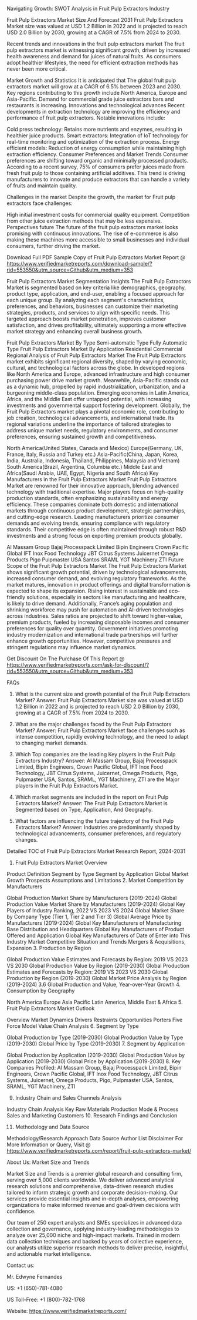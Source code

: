 Navigating Growth: SWOT Analysis in Fruit Pulp Extractors Industry


Fruit Pulp Extractors Market Size And Forecast 2031
Fruit Pulp Extractors Market size was valued at USD 1.2 Billion in 2022 and is projected to reach USD 2.0 Billion by 2030, growing at a CAGR of 7.5% from 2024 to 2030.

Recent trends and innovations in the fruit pulp extractors market
The fruit pulp extractors market is witnessing significant growth, driven by increased health awareness and demand for juices of natural fruits. As consumers adopt healthier lifestyles, the need for efficient extraction methods has never been more critical.

Market Growth and Statistics
It is anticipated that The global fruit pulp extractors market will grow at a CAGR of 6.5% between 2023 and 2030.
Key regions contributing to this growth include North America, Europe and Asia-Pacific.
Demand for commercial grade juice extractors bars and restaurants is increasing.
Innovations and technological advances
Recent developments in extraction technology are improving the efficiency and performance of fruit pulp extractors. Notable innovations include:

Cold press technology: Retains more nutrients and enzymes, resulting in healthier juice products.
Smart extractors: Integration of IoT technology for real-time monitoring and optimization of the extraction process.
Energy efficient models: Reduction of energy consumption while maintaining high extraction efficiency.
Consumer Preferences and Market Trends
Consumer preferences are shifting toward organic and minimally processed products. According to a recent survey, 75% of consumers prefer juices made from fresh fruit pulp to those containing artificial additives. This trend is driving manufacturers to innovate and produce extractors that can handle a variety of fruits and maintain quality.

Challenges in the market
Despite the growth, the market for Fruit pulp extractors face challenges:

High initial investment costs for commercial quality equipment.
Competition from other juice extraction methods that may be less expensive.
Perspectives future
The future of the fruit pulp extractors market looks promising with continuous innovations. The rise of e-commerce is also making these machines more accessible to small businesses and individual consumers, further driving the market.

Download Full PDF Sample Copy of Fruit Pulp Extractors Market Report @ https://www.verifiedmarketreports.com/download-sample/?rid=553550&utm_source=Github&utm_medium=353

Fruit Pulp Extractors Market Segmentation Insights
The Fruit Pulp Extractors Market is segmented based on key criteria like demographics, geography, product type, application, and end-user, enabling a focused approach for each unique group. By analyzing each segment's characteristics, preferences, and behaviors, businesses can customize their marketing strategies, products, and services to align with specific needs. This targeted approach boosts market penetration, improves customer satisfaction, and drives profitability, ultimately supporting a more effective market strategy and enhancing overall business growth.

Fruit Pulp Extractors Market By Type
Semi-automatic Type
Fully Automatic Type
Fruit Pulp Extractors Market By Application
Residential
Commercial
Regional Analysis of Fruit Pulp Extractors Market
The Fruit Pulp Extractors market exhibits significant regional diversity, shaped by varying economic, cultural, and technological factors across the globe. In developed regions like North America and Europe, advanced infrastructure and high consumer purchasing power drive market growth. Meanwhile, Asia-Pacific stands out as a dynamic hub, propelled by rapid industrialization, urbanization, and a burgeoning middle-class population. Emerging economies in Latin America, Africa, and the Middle East offer untapped potential, with increasing investments and governmental support fostering development. Globally, the Fruit Pulp Extractors market plays a pivotal economic role, contributing to job creation, technological advancements, and international trade. Its regional variations underline the importance of tailored strategies to address unique market needs, regulatory environments, and consumer preferences, ensuring sustained growth and competitiveness.

North America(United States, Canada and Mexico)
Europe(Germany, UK, France, Italy, Russia and Turkey etc.)
Asia-Pacific(China, Japan, Korea, India, Australia, Indonesia, Thailand, Philippines, Malaysia and Vietnam)
South America(Brazil, Argentina, Columbia etc.)
Middle East and Africa(Saudi Arabia, UAE, Egypt, Nigeria and South Africa)
Key Manufacturers in the Fruit Pulp Extractors Market
Fruit Pulp Extractors Market are renowned for their innovative approach, blending advanced technology with traditional expertise. Major players focus on high-quality production standards, often emphasizing sustainability and energy efficiency. These companies dominate both domestic and international markets through continuous product development, strategic partnerships, and cutting-edge research. Leading manufacturers prioritize consumer demands and evolving trends, ensuring compliance with regulatory standards. Their competitive edge is often maintained through robust R&D investments and a strong focus on exporting premium products globally.

Al Massam Group
Bajaj Processpack Limited
Bipin Engineers
Crown Pacific Global
IFT Inox Food Technology
JBT Citrus Systems
Juicernet
Omega Products
Pigo
Pulpmaster USA
Santos
SRAML
YGT Machinery
ZTI
Future Scope of the Fruit Pulp Extractors Market
The Fruit Pulp Extractors Market shows significant growth potential, driven by technological advancements, increased consumer demand, and evolving regulatory frameworks. As the market matures, innovation in product offerings and digital transformation is expected to shape its expansion. Rising interest in sustainable and eco-friendly solutions, especially in sectors like manufacturing and healthcare, is likely to drive demand. Additionally, France’s aging population and shrinking workforce may push for automation and AI-driven technologies across industries. Sales ratios are projected to shift toward higher-value, premium products, fueled by increasing disposable incomes and consumer preferences for quality over quantity. Government initiatives promoting industry modernization and international trade partnerships will further enhance growth opportunities. However, competitive pressures and stringent regulations may influence market dynamics.

Get Discount On The Purchase Of This Report @ https://www.verifiedmarketreports.com/ask-for-discount/?rid=553550&utm_source=Github&utm_medium=353

FAQs
1. What is the current size and growth potential of the Fruit Pulp Extractors Market?
Answer: Fruit Pulp Extractors Market size was valued at USD 1.2 Billion in 2022 and is projected to reach USD 2.0 Billion by 2030, growing at a CAGR of 7.5% from 2024 to 2030.

2. What are the major challenges faced by the Fruit Pulp Extractors Market?
Answer: Fruit Pulp Extractors Market face challenges such as intense competition, rapidly evolving technology, and the need to adapt to changing market demands.

3. Which Top companies are the leading Key players in the Fruit Pulp Extractors Industry?
Answer: Al Massam Group, Bajaj Processpack Limited, Bipin Engineers, Crown Pacific Global, IFT Inox Food Technology, JBT Citrus Systems, Juicernet, Omega Products, Pigo, Pulpmaster USA, Santos, SRAML, YGT Machinery, ZTI are the Major players in the Fruit Pulp Extractors Market.

4. Which market segments are included in the report on Fruit Pulp Extractors Market?
Answer: The Fruit Pulp Extractors Market is Segmented based on Type, Application, And Geography.

5. What factors are influencing the future trajectory of the Fruit Pulp Extractors Market?
Answer: Industries are predominantly shaped by technological advancements, consumer preferences, and regulatory changes.

Detailed TOC of Fruit Pulp Extractors Market Research Report, 2024-2031
1. Fruit Pulp Extractors Market Overview

Product Definition
Segment by Type
Segment by Application
Global Market Growth Prospects
Assumptions and Limitations
2. Market Competition by Manufacturers

Global Production Market Share by Manufacturers (2019-2024)
Global Production Value Market Share by Manufacturers (2019-2024)
Global Key Players of Industry Ranking, 2022 VS 2023 VS 2024
Global Market Share by Company Type (Tier 1, Tier 2 and Tier 3)
Global Average Price by Manufacturers (2019-2024)
Global Key Manufacturers of Manufacturing Base Distribution and Headquarters
Global Key Manufacturers of Product Offered and Application
Global Key Manufacturers of Date of Enter into This Industry
Market Competitive Situation and Trends
Mergers & Acquisitions, Expansion
3. Production by Region

Global Production Value Estimates and Forecasts by Region: 2019 VS 2023 VS 2030
Global Production Value by Region (2019-2030)
Global Production Estimates and Forecasts by Region: 2019 VS 2023 VS 2030
Global Production by Region (2019-2030)
Global Market Price Analysis by Region (2019-2024) 3.6 Global Production and Value, Year-over-Year Growth
4. Consumption by Geography

North America
Europe
Asia Pacific
Latin America, Middle East & Africa
5. Fruit Pulp Extractors Market Outlook

Overview
Market Dynamics
Drivers
Restraints
Opportunities
Porters Five Force Model
Value Chain Analysis 
6. Segment by Type

Global Production by Type (2019-2030)
Global Production Value by Type (2019-2030)
Global Price by Type (2019-2030)
7. Segment by Application

Global Production by Application (2019-2030)
Global Production Value by Application (2019-2030)
Global Price by Application (2019-2030)
8. Key Companies Profiled: Al Massam Group, Bajaj Processpack Limited, Bipin Engineers, Crown Pacific Global, IFT Inox Food Technology, JBT Citrus Systems, Juicernet, Omega Products, Pigo, Pulpmaster USA, Santos, SRAML, YGT Machinery, ZTI

9. Industry Chain and Sales Channels Analysis

Industry Chain Analysis
Key Raw Materials
Production Mode & Process
Sales and Marketing
Customers
10. Research Findings and Conclusion

11. Methodology and Data Source

Methodology/Research Approach
Data Source
Author List
Disclaimer
For More Information or Query, Visit @ https://www.verifiedmarketreports.com/report/fruit-pulp-extractors-market/

About Us: Market Size and Trends

Market Size and Trends is a premier global research and consulting firm, serving over 5,000 clients worldwide. We deliver advanced analytical research solutions and comprehensive, data-driven research studies tailored to inform strategic growth and corporate decision-making. Our services provide essential insights and in-depth analyses, empowering organizations to make informed revenue and goal-driven decisions with confidence.

Our team of 250 expert analysts and SMEs specializes in advanced data collection and governance, applying industry-leading methodologies to analyze over 25,000 niche and high-impact markets. Trained in modern data collection techniques and backed by years of collective experience, our analysts utilize superior research methods to deliver precise, insightful, and actionable market intelligence.

Contact us:

Mr. Edwyne Fernandes

US: +1 (650)-781-4080

US Toll-Free: +1 (800)-782-1768

Website: https://www.verifiedmarketreports.com/
